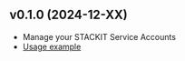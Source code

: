 ## v0.1.0 (2024-12-XX)

- Manage your STACKIT Service Accounts
- [Usage example](https://github.com/stackitcloud/stackit-sdk-python/tree/main/examples/serviceaccount)

